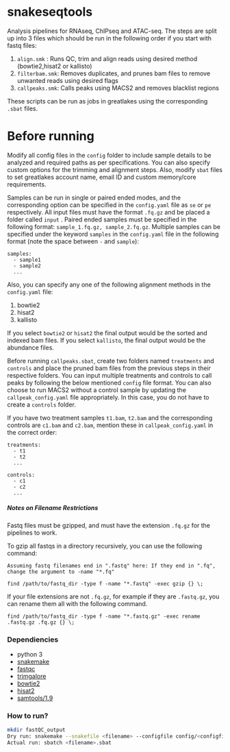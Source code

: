 # snakeseqtools
Analysis pipelines for RNAseq, ChIPseq and ATAC-seq. The steps are split up into 3 files which should be run in the following order if you start with fastq files:
1) `align.smk` : Runs QC, trim and align reads using desired method (bowtie2,hisat2 or kallisto)
2) `filterbam.smk`: Removes duplicates, and prunes bam files to remove unwanted reads using desired flags
3) `callpeaks.smk`: Calls peaks using MACS2 and removes blacklist regions

These scripts can be run as jobs in greatlakes using the corresponding `.sbat` files.

# Before running 
Modify all config files in the `config` folder to include sample details to be analyzed and required paths as per specifications. You can also specify custom options for the trimming and alignment steps. Also, modify `sbat` files to set greatlakes account name, email ID and custom memory/core requirements.

Samples can be run in single or paired ended modes, and the corresponding option can be specified in the `config.yaml` file as `se` or `pe` respectively. All input files must have the format `.fq.gz` and be placed a folder called `input` . Paired ended samples must be specified in the following format: `sample_1.fq.gz, sample_2.fq.gz`. Multiple samples can be specified under the keyword `samples` in the `config.yaml` file in the following format (note the space between `-` and `sample`):

```
samples:
  - sample1
  - sample2
  ...
```

Also, you can specify any one of the following alignment methods in the `config.yaml` file:
1) bowtie2
2) hisat2
3) kallisto

If you select `bowtie2` or `hisat2` the final output would be the sorted and indexed bam files. If you select `kallisto`, the final output would be the abundance files.

Before running `callpeaks.sbat`, create two folders named `treatments` and `controls` and place the pruned bam files from the previous steps in their respective folders. You can input multiple treatments and controls to call peaks by following the below mentioned `config` file format. You can also choose to run MACS2 without a control sample by updating the `callpeak_config.yaml` file appropriately. In this case, you do not have to create a `controls` folder.

If you have two treatment samples `t1.bam`, `t2.bam` and the corresponding controls are `c1.bam` and `c2.bam`, mention these in `callpeak_config.yaml` in the correct order:

```
treatments:
  - t1
  - t2
  ...
```

```
controls:
  - c1
  - c2
  ...
```

##### Notes on Filename Restrictions

Fastq files must be gzipped, and must have the extension `.fq.gz` for the pipelines to work.

To gzip all fastqs in a directory recursively, you can use the following command:

    Assuming fastq filenames end in ".fastq" here: If they end in ".fq", change the argument to -name "*.fq"
    
    find /path/to/fastq_dir -type f -name "*.fastq" -exec gzip {} \;

If your file extensions are not `.fq.gz`, for example if they are `.fastq.gz`, you can rename them all with the following command.

    find /path/to/fastq_dir -type f -name "*.fastq.gz" -exec rename .fastq.gz .fq.gz {} \;

### Dependiencies
* python 3
* [snakemake](https://snakemake.readthedocs.io/en/stable/)
* [fastqc](https://www.bioinformatics.babraham.ac.uk/projects/fastqc/)
* [trimgalore](https://www.bioinformatics.babraham.ac.uk/projects/trim_galore/)
* [bowtie2](http://bowtie-bio.sourceforge.net/bowtie2/index.shtml)
* [hisat2](http://daehwankimlab.github.io/hisat2/)
* [samtools/1.9](http://www.htslib.org/)



### How to run?

```bash
mkdir fastQC_output
Dry run: snakemake --snakefile <filename> --configfile config/<configfilename> -n
Actual run: sbatch <filename>.sbat
```
